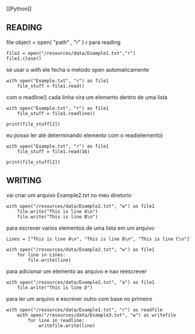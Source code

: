 [[Python]]

## READING

file object = open( "path" , "r" ) r para reading

```
file1 = open("/resources/data/Example1.txt","r")
file1.close()
```

se usar o with ele fecha o metodo open automaticamente

```
with open("Example.txt", "r") as file1
	file_stuff = file1.read()
```

com o readline() cada linha vira um elemento dentro de uma lista

```
with open("Example.txt", "r") as file1
	file_stuff = file1.readline()
	
print(file_stuff[2])
```

eu posso ler até determinando elemento com o read(elemento)

```
with open("Example.txt", "r") as file1
	file_stuff = file1.read(16)
	
print(file_stuff[2])
```

## WRITING

vai criar um arquivo Example2.txt no meu diretorio

```
with open("/resources/data/Example2.txt", "w") as file1
	file.write("This is line A\n")
	file.write("This is line B\n")
```

para escrever varios elementos de uma lista em um arquivo

```
Lines = ["This is line A\n", "This is line B\n", "This is line C\n"]

with open("/resources/data/Example2.txt", "w") as file1
	for line in Lines:
		file.write(line)
```

para adicionar um elemento ao arquivo e nao reescrever

```
with open("/resources/data/Example2.txt", "a") as file1
	file.write("This is line D")
```

para ler um arquivo e escrever outro com base no primeiro

```
with open("/resources/data/Example1.txt", "r") as readfile
	with open("/resources/data/Example3.txt", "w") as writefile
		for line in readline:
			writefile.write(line)
```
